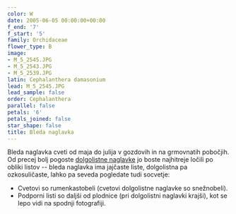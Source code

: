 ```yaml
---
color: W
date: 2005-06-05 00:00:00+00:00
f_end: '7'
f_start: '5'
family: Orchidaceae
flower_type: B
image:
- M_5_2545.JPG
- M_5_2543.JPG
- M_5_2539.JPG
latin: Cephalanthera damasonium
lead: M_5_2545.JPG
lead_sample: false
order: Cephalanthera
parallel: false
petals: '6'
petals_joined: false
star_shape: false
title: Bleda naglavka
---
```

Bleda naglavka cveti od maja do julija v gozdovih in na grmovnatih pobočjih. Od precej bolj pogoste [dolgolistne naglavke](../cephalantheralongifolia/) jo boste najhitreje ločili po obliki listov -- bleda naglavka ima jajčaste liste, dolgolistna pa ozkosuličaste, lahko pa seveda pogledate tudi socvetje:

-   Cvetovi so rumenkastobeli (cvetovi dolgolistne naglavke so snežnobeli).
-   Podporni listi so daljši od plodnice (pri dolgolistni naglavki krajši), kot se lepo vidi na spodnji fotografiji.
